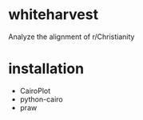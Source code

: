 whiteharvest
============

Analyze the alignment of r/Christianity

installation
============

* CairoPlot
* python-cairo
* praw

